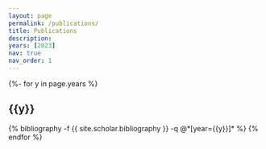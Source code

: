 ```yaml
---
layout: page
permalink: /publications/
title: Publications
description: 
years: [2023]
nav: true
nav_order: 1
---
```

<!-- _pages/publications.md -->
<div class="Preprints">

{%- for y in page.years %}
  <h2 class="year">{{y}}</h2>
  {% bibliography -f {{ site.scholar.bibliography }} -q @*[year={{y}}]* %}
{% endfor %}

</div>